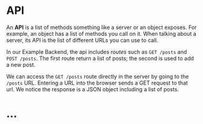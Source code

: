 # API

An **API** is a list of methods something like a server or an object exposes. For example, an object has a list of methods you call on it. When talking about a server, its API is the list of different URLs you can use to call. 

In our Example Backend, the api includes *routes* such as `GET /posts` and `POST /posts`. The first route return a list of posts; the second is used to add a new post. 

We can access the `GET /posts` route directly in the server by going to the `/posts` URL. Entering a URL into the browser sends a GET request to that url. We notice the response is a JSON object including a list of posts. 

# ... 